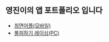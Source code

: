 ## 영진이의 앱 포트폴리오 입니다
- [최면어플(모바일)](https://drive.google.com/file/d/1kFHmeXjIbPI6YXJ4N6oermM_uAzc1weA/view?usp=sharing)
- [풀피하기 레이싱(PC)](https://drive.google.com/file/d/1dAoTGSz2FnkA-xCbYCxNDdWHQ8xwZLuf/view?usp=sharing)
